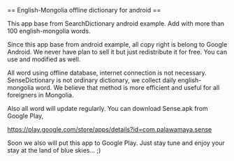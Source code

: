 == English-Mongolia offline dictionary for android ==

This app base from SearchDictionary android example. Add with more than 100 english-mongolia words.

Since this app base from android example, all copy right is belong to Google Android. We never have plan to sell it but
just redistribute it for free. You can use and modified as well.

All word using offline database, internet connection is not necessary. SenseDictionary is not ordinary dictionary, we collect
daily english-mongolia word. We believe that method is more efficient and useful for all foreigners in Mongolia.

Also all word will update regularly. You can download Sense.apk from Google Play, 

https://play.google.com/store/apps/details?id=com.palawamaya.sense


Soon we also will put this app to Google Play. Just stay tune and enjoy your stay at the land of blue skies...  ;) 
